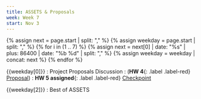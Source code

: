 ```yaml
---
title: ASSETS & Proposals
week: Week 7
start: Nov 3
---
```

{% assign next = page.start |  split: "," %}
{% assign weekday = page.start |  split: "," %}
{% for i in (1 .. 7) %}
   {% assign next = next[0] | date: "%s" | plus: 86400 | date: "%b %d" | split: "," %}
   {% assign weekday = weekday | concat: next %}
{% endfor %}


{{weekday[0]}}
: Project Proposals Discussion : (**HW 4**{: .label .label-red}  [Proposal](assignments/proposal.html))
: **HW 5 assigned**{: .label .label-red} [Checkpoint](assignments/checkpoint.html) 


{{weekday[2]}}
: Best of ASSETS 

